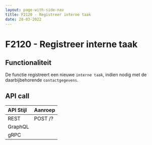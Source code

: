 ```yaml
---
layout: page-with-side-nav
title: F2120 - Registreer interne taak
date: 28-03-2022
---
```


# F2120 - Registreer interne taak

## Functionaliteit

De functie registreert een nieuwe `interne taak`, indien nodig met de daarbijbehorende `contactgegevens`.

## API call

| API Stijl | Aanroep |
| :--- | :--- |
| REST | POST /? |
| GraphQL | | 
| gRPC | |
